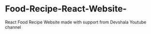 # Food-Recipe-React-Website-
React Food Recipe Website made with support from Devshala Youtube channel
